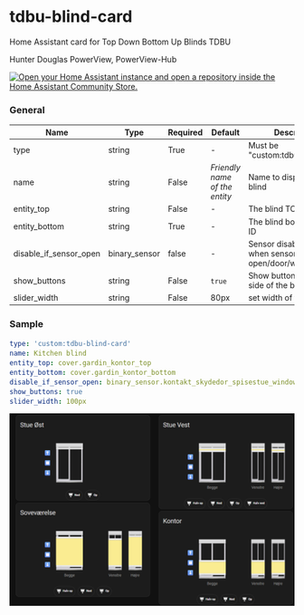 # tdbu-blind-card
Home Assistant card for Top Down Bottom Up Blinds TDBU

Hunter Douglas PowerView, PowerView-Hub

<a href="https://my.home-assistant.io/redirect/hacs_repository/?owner=WackeySSL&repository=https%3A%2F%2Fgithub.com%2FWackeySSL%2Ftdbu-blind-card" target="_blank" rel="noreferrer noopener"><img src="https://my.home-assistant.io/badges/hacs_repository.svg" alt="Open your Home Assistant instance and open a repository inside the Home Assistant Community Store." /></a>

### General

| Name | Type | Required | Default | Description
| ---- | ---- | -------- | ------- | -----------
| type | string | True | - | Must be "custom:tdbu_blind_card"
| name | string | False | _Friendly name of the entity_ | Name to display for the blind
| entity_top | string | False | - | The blind TOP entity ID
| entity_bottom | string | True | - | The blind bottom entity ID
| disable_if_sensor_open | binary_sensor | false | - | Sensor disable control when sensor open/door/window open
| show_buttons | string | False | `true` | Show buttons on the `left` side of the blind
| slider_width | string | False | 80px | set width of the blind

### Sample

```yaml
type: 'custom:tdbu-blind-card'
name: Kitchen blind
entity_top: cover.gardin_kontor_top
entity_bottom: cover.gardin_kontor_bottom
disable_if_sensor_open: binary_sensor.kontakt_skydedor_spisestue_window_door_is_open
show_buttons: true
slider_width: 100px

```
![Colored Blind](https://github.com/WackeySSL/tdbu-blind-card/blob/main/Preview_blindes.png)



